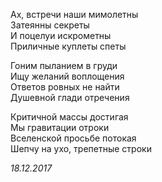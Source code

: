 Ах, встречи наши мимолетны  
Затеянны секреты  
И поцелуи искрометны  
Приличные куплеты спеты  
  
Гоним пыланием в груди  
Ищу желаний воплощения  
Ответов ровных не найти  
Душевной глади отречения  

Критичной массы достигая  
Мы гравитации отроки  
Вселенской просьбе потокая  
Шепчу на ухо, трепетные строки  

*18.12.2017*
